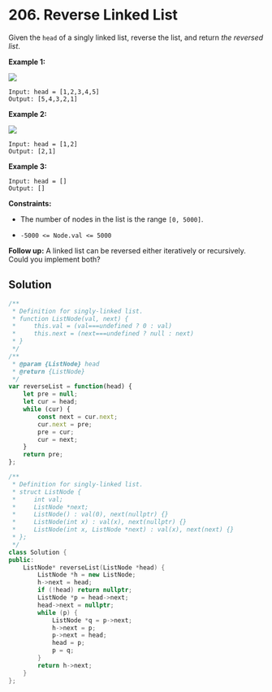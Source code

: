 # 206. Reverse Linked List

Given the `head` of a singly linked list, reverse the list, and return *the reversed list*.

**Example 1:**

![](https://assets.leetcode.com/uploads/2021/02/19/rev1ex1.jpg)

```text
Input: head = [1,2,3,4,5]
Output: [5,4,3,2,1]
```

**Example 2:**

![](https://assets.leetcode.com/uploads/2021/02/19/rev1ex2.jpg)

```text
Input: head = [1,2]
Output: [2,1]
```

**Example 3:**

```text
Input: head = []
Output: []
```

**Constraints:**

* The number of nodes in the list is the range `[0, 5000]`.

* `-5000 <= Node.val <= 5000`

**Follow up:** A linked list can be reversed either iteratively or recursively. Could you implement both?

## Solution

```js
/**
 * Definition for singly-linked list.
 * function ListNode(val, next) {
 *     this.val = (val===undefined ? 0 : val)
 *     this.next = (next===undefined ? null : next)
 * }
 */
/**
 * @param {ListNode} head
 * @return {ListNode}
 */
var reverseList = function(head) {
    let pre = null;
    let cur = head;
    while (cur) {
        const next = cur.next;
        cur.next = pre;
        pre = cur;
        cur = next;
    }
    return pre;
};
```

```c++
/**
 * Definition for singly-linked list.
 * struct ListNode {
 *     int val;
 *     ListNode *next;
 *     ListNode() : val(0), next(nullptr) {}
 *     ListNode(int x) : val(x), next(nullptr) {}
 *     ListNode(int x, ListNode *next) : val(x), next(next) {}
 * };
 */
class Solution {
public:
    ListNode* reverseList(ListNode *head) {
        ListNode *h = new ListNode;
        h->next = head;
        if (!head) return nullptr;
        ListNode *p = head->next;
        head->next = nullptr;
        while (p) {
            ListNode *q = p->next;
            h->next = p;
            p->next = head;
            head = p;
            p = q;
        }
        return h->next;
    }
};
```


